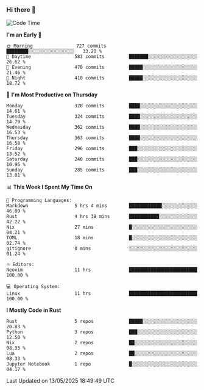 ### Hi there 👋
<!--START_SECTION:waka-->
![Code Time](http://img.shields.io/badge/Code%20Time-571%20hrs%2054%20mins-blue)

**I'm an Early 🐤** 

```text
🌞 Morning                727 commits         ████████░░░░░░░░░░░░░░░░░   33.20 % 
🌆 Daytime                583 commits         ███████░░░░░░░░░░░░░░░░░░   26.62 % 
🌃 Evening                470 commits         █████░░░░░░░░░░░░░░░░░░░░   21.46 % 
🌙 Night                  410 commits         █████░░░░░░░░░░░░░░░░░░░░   18.72 % 
```
📅 **I'm Most Productive on Thursday** 

```text
Monday                   320 commits         ████░░░░░░░░░░░░░░░░░░░░░   14.61 % 
Tuesday                  324 commits         ████░░░░░░░░░░░░░░░░░░░░░   14.79 % 
Wednesday                362 commits         ████░░░░░░░░░░░░░░░░░░░░░   16.53 % 
Thursday                 363 commits         ████░░░░░░░░░░░░░░░░░░░░░   16.58 % 
Friday                   296 commits         ███░░░░░░░░░░░░░░░░░░░░░░   13.52 % 
Saturday                 240 commits         ███░░░░░░░░░░░░░░░░░░░░░░   10.96 % 
Sunday                   285 commits         ███░░░░░░░░░░░░░░░░░░░░░░   13.01 % 
```


📊 **This Week I Spent My Time On** 

```text
💬 Programming Languages: 
Markdown                 5 hrs 4 mins        ████████████░░░░░░░░░░░░░   46.09 % 
Rust                     4 hrs 38 mins       ███████████░░░░░░░░░░░░░░   42.22 % 
Nix                      27 mins             █░░░░░░░░░░░░░░░░░░░░░░░░   04.21 % 
TOML                     18 mins             █░░░░░░░░░░░░░░░░░░░░░░░░   02.74 % 
gitignore                8 mins              ░░░░░░░░░░░░░░░░░░░░░░░░░   01.24 % 

🔥 Editors: 
Neovim                   11 hrs              █████████████████████████   100.00 % 

💻 Operating System: 
Linux                    11 hrs              █████████████████████████   100.00 % 
```

**I Mostly Code in Rust** 

```text
Rust                     5 repos             █████░░░░░░░░░░░░░░░░░░░░   20.83 % 
Python                   3 repos             ███░░░░░░░░░░░░░░░░░░░░░░   12.50 % 
Nix                      2 repos             ██░░░░░░░░░░░░░░░░░░░░░░░   08.33 % 
Lua                      2 repos             ██░░░░░░░░░░░░░░░░░░░░░░░   08.33 % 
Jupyter Notebook         1 repo              █░░░░░░░░░░░░░░░░░░░░░░░░   04.17 % 
```




 Last Updated on 13/05/2025 18:49:49 UTC
<!--END_SECTION:waka-->

<!--
**YoganshSharma/YoganshSharma** is a ✨ _special_ ✨ repository because its `README.md` (this file) appears on your GitHub profile.

Here are some ideas to get you started:

- 🔭 I’m currently working on ...
- 🌱 I’m currently learning ...
- 👯 I’m looking to collaborate on ...
- 🤔 I’m looking for help with ...
- 💬 Ask me about ...
- 📫 How to reach me: ...
- 😄 Pronouns: ...
- ⚡ Fun fact: ...
-->
